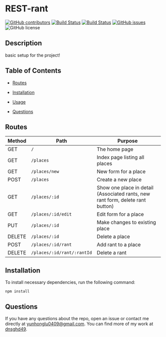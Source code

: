 # REST-rant
  [![GitHub contributors](https://img.shields.io/github/contributors/dnsghd49/REST-rant.svg)](https://GitHub.com/dnsghd49/REST-rant/graphs/contributors/)
  [![Build Status](https://img.shields.io/github/forks/dnsghd49/REST-rant.svg)](https://github.com/dnsghd49/REST-rant/network/)
  [![Build Status](https://img.shields.io/github/stars/dnsghd49/REST-rant.svg)](https://github.com/dnsghd49/REST-rant/)
  [![GitHub issues](https://img.shields.io/github/issues/dnsghd49/REST-rant.svg)](https://GitHub.com/dnsghd49/REST-rant/issues/)
  ![GitHub license](https://img.shields.io/badge/license-MIT-blue.svg)


## Description

basic setup for the project!

## Table of Contents 

* [Routes](#Routes)

* [Installation](#installation)

* [Usage](#usage)

* [Questions](#questions)

## Routes

| Method | Path | Purpose |
| ------ | ------------------------------------- | ----------------------------- |
| GET | `/` | The home page |
| GET | `/places` | Index page listing all places |
| GET | `/places/new` | New form for a place |
| POST | `/places` | Create a new place |
| GET | `/places/:id` | Show one place in detail (Associated rants, new rant form, delete rant button) |
| GET | `/places/:id/edit` | Edit form for a place |
| PUT | `/places/:id` | Make changes to existing place |
| DELETE | `/places/:id` | Delete a place |
| POST | `/places/:id/rant` | Add rant to a place |
| DELETE | `/places/:id/rant/:rantId` | Delete a rant |

## Installation

To install necessary dependencies, run the following command:

```
npm install
```

## Questions

If you have any questions about the repo, open an issue or contact me directly at yunhonglu0409@gmail.com. You can find more of my work at [dnsghd49](https://github.com/dnsghd49/).

